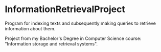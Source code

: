 # InformationRetrievalProject

Program for indexing texts and subsequently making queries to retrieve information about them.

Project from my Bachelor's Degree in Computer Science course: "Information storage and retrieval systems".
